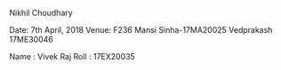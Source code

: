 Nikhil Choudhary   

Date: 7th April, 2018
Venue: F236
Mansi Sinha-17MA20025
Vedprakash 17ME30046


Name : Vivek Raj  Roll : 17EX20035

